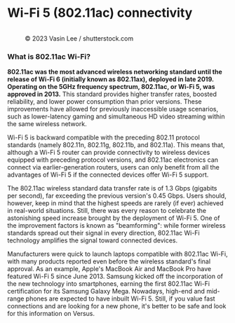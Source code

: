 # Wi-Fi 5 (802.11ac) connectivity

<figure><img src="https://images.versus.io/property/wlanac-1598743145535.variety.jpg" alt=""><figcaption><p>© 2023 Vasin Lee / shutterstock.com</p></figcaption></figure>

### What is 802.11ac Wi-Fi?

**802.11ac was the most advanced wireless networking standard until the release of Wi-Fi 6 (initially known as 802.11ax), deployed in late 2019. Operating on the 5GHz frequency spectrum, 802.11ac, or Wi-Fi 5, was approved in 2013.** This standard provides higher transfer rates, boosted reliability, and lower power consumption than prior versions. These improvements have allowed for previously inaccessible usage scenarios, such as lower-latency gaming and simultaneous HD video streaming within the same wireless network.

Wi-Fi 5 is backward compatible with the preceding 802.11 protocol standards (namely 802.11n, 802.11g, 802.11b, and 802.11a). This means that, although a Wi-Fi 5 router can provide connectivity to wireless devices equipped with preceding protocol versions, and 802.11ac electronics can connect via earlier-generation routers, users can only benefit from all the advantages of Wi-Fi 5 if the connected devices offer Wi-Fi 5 support.

The 802.11ac wireless standard data transfer rate is of 1.3 Gbps (gigabits per second), far exceeding the previous version's 0.45 Gbps. Users should, however, keep in mind that the highest speeds are rarely (if ever) achieved in real-world situations. Still, there was every reason to celebrate the astonishing speed increase brought by the deployment of Wi-Fi 5. One of the improvement factors is known as "beamforming": while former wireless standards spread out their signal in every direction, 802.11ac Wi-Fi technology amplifies the signal toward connected devices.

Manufacturers were quick to launch laptops compatible with 802.11ac Wi-Fi, with many products reported even before the wireless standard's final approval. As an example, Apple's MacBook Air and MacBook Pro have featured Wi-Fi 5 since June 2013. Samsung kicked off the incorporation of the new technology into smartphones, earning the first 802.11ac Wi-Fi certification for its Samsung Galaxy Mega. Nowadays, high-end and mid-range phones are expected to have inbuilt Wi-Fi 5. Still, if you value fast connections and are looking for a new phone, it's better to be safe and look for this information on Versus.
